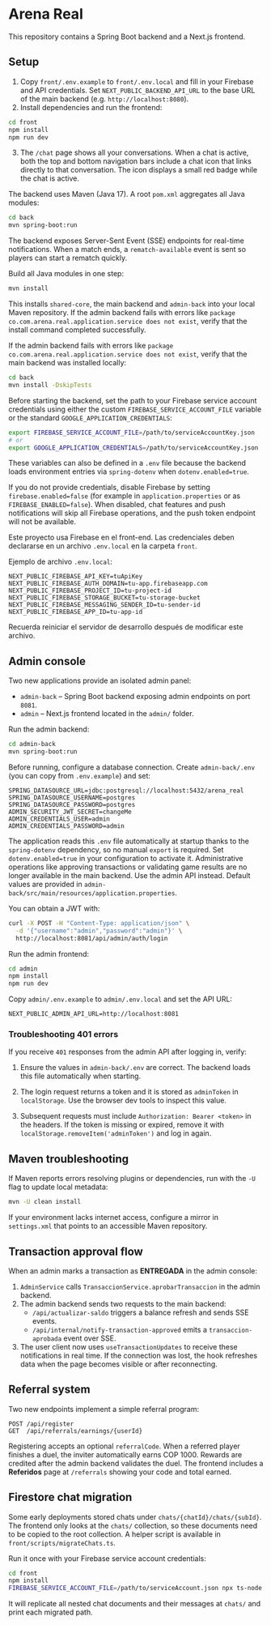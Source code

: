 # Arena Real


This repository contains a Spring Boot backend and a Next.js frontend.

## Setup

1. Copy `front/.env.example` to `front/.env.local` and fill in your Firebase and
   API credentials. Set `NEXT_PUBLIC_BACKEND_API_URL` to the base URL of the main
   backend (e.g. `http://localhost:8080`).
2. Install dependencies and run the frontend:

```bash
cd front
npm install
npm run dev
```

3. The `/chat` page shows all your conversations. When a chat is active, both
   the top and bottom navigation bars include a chat icon that links directly to
   that conversation. The icon displays a small red badge while the chat is
   active.

The backend uses Maven (Java 17). A root `pom.xml` aggregates all Java modules:

```bash
cd back
mvn spring-boot:run
```


The backend exposes Server-Sent Event (SSE) endpoints for real-time
notifications. When a match ends, a `rematch-available` event is sent so
players can start a rematch quickly.

Build all Java modules in one step:

```bash
mvn install
```

This installs `shared-core`, the main backend and `admin-back` into your local
Maven repository. If the admin backend fails with errors like `package
co.com.arena.real.application.service does not exist`, verify that the install
command completed successfully.

If the admin backend fails with errors like `package co.com.arena.real.application.service does not exist`,
verify that the main backend was installed locally:

```bash
cd back
mvn install -DskipTests
```

Before starting the backend, set the path to your Firebase service account
credentials using either the custom `FIREBASE_SERVICE_ACCOUNT_FILE` variable or
the standard `GOOGLE_APPLICATION_CREDENTIALS`:

```bash
export FIREBASE_SERVICE_ACCOUNT_FILE=/path/to/serviceAccountKey.json
# or
export GOOGLE_APPLICATION_CREDENTIALS=/path/to/serviceAccountKey.json
```

These variables can also be defined in a `.env` file because the backend loads
environment entries via `spring-dotenv` when `dotenv.enabled=true`.

If you do not provide credentials, disable Firebase by setting `firebase.enabled=false`
(for example in `application.properties` or as `FIREBASE_ENABLED=false`). When
disabled, chat features and push notifications will skip all Firebase operations,
and the push token endpoint will not be available.

Este proyecto usa Firebase en el front-end. Las credenciales deben declararse en un archivo `.env.local` en la carpeta `front`.

Ejemplo de archivo `.env.local`:

```env
NEXT_PUBLIC_FIREBASE_API_KEY=tuApiKey
NEXT_PUBLIC_FIREBASE_AUTH_DOMAIN=tu-app.firebaseapp.com
NEXT_PUBLIC_FIREBASE_PROJECT_ID=tu-project-id
NEXT_PUBLIC_FIREBASE_STORAGE_BUCKET=tu-storage-bucket
NEXT_PUBLIC_FIREBASE_MESSAGING_SENDER_ID=tu-sender-id
NEXT_PUBLIC_FIREBASE_APP_ID=tu-app-id
```

Recuerda reiniciar el servidor de desarrollo después de modificar este archivo.


## Admin console

Two new applications provide an isolated admin panel:

- `admin-back` – Spring Boot backend exposing admin endpoints on port `8081`.
- `admin` – Next.js frontend located in the `admin/` folder.

Run the admin backend:

```bash
cd admin-back
mvn spring-boot:run
```


Before running, configure a database connection. Create `admin-back/.env` (you can copy from `.env.example`) and set:

```env
SPRING_DATASOURCE_URL=jdbc:postgresql://localhost:5432/arena_real
SPRING_DATASOURCE_USERNAME=postgres
SPRING_DATASOURCE_PASSWORD=postgres
ADMIN_SECURITY_JWT_SECRET=changeMe
ADMIN_CREDENTIALS_USER=admin
ADMIN_CREDENTIALS_PASSWORD=admin
```
The application reads this `.env` file automatically at startup thanks to the
`spring-dotenv` dependency, so no manual `export` is required. Set
`dotenv.enabled=true` in your configuration to activate it. Administrative
operations like approving transactions or validating game results are no longer
available in the main backend. Use the admin API instead.
Default values are provided in `admin-back/src/main/resources/application.properties`.

You can obtain a JWT with:

```bash
curl -X POST -H "Content-Type: application/json" \
  -d '{"username":"admin","password":"admin"}' \
  http://localhost:8081/api/admin/auth/login
```

Run the admin frontend:

```bash
cd admin
npm install
npm run dev
```

Copy `admin/.env.example` to `admin/.env.local` and set the API URL:

```env
NEXT_PUBLIC_ADMIN_API_URL=http://localhost:8081
```

### Troubleshooting 401 errors

If you receive `401` responses from the admin API after logging in, verify:

1. Ensure the values in `admin-back/.env` are correct. The backend loads this
   file automatically when starting.

2. The login request returns a token and it is stored as `adminToken` in
   `localStorage`. Use the browser dev tools to inspect this value.
3. Subsequent requests must include `Authorization: Bearer <token>` in the
   headers. If the token is missing or expired, remove it with
   `localStorage.removeItem('adminToken')` and log in again.

## Maven troubleshooting

If Maven reports errors resolving plugins or dependencies, run with the `-U`
flag to update local metadata:

```bash
mvn -U clean install
```

If your environment lacks internet access, configure a mirror in `settings.xml`
that points to an accessible Maven repository.


## Transaction approval flow

When an admin marks a transaction as **ENTREGADA** in the admin console:

1. `AdminService` calls `TransaccionService.aprobarTransaccion` in the admin backend.
2. The admin backend sends two requests to the main backend:
   - `/api/actualizar-saldo` triggers a balance refresh and sends SSE events.
   - `/api/internal/notify-transaction-approved` emits a `transaccion-aprobada` event over SSE.
3. The user client now uses `useTransactionUpdates` to receive these notifications in real time.
   If the connection was lost, the hook refreshes data when the page becomes visible or after reconnecting.

## Referral system

Two new endpoints implement a simple referral program:

```http
POST /api/register
GET  /api/referrals/earnings/{userId}
```

Registering accepts an optional `referralCode`. When a referred player finishes a duel,
the inviter automatically earns COP 1000. Rewards are credited after the admin
backend validates the duel. The frontend includes a **Referidos** page at `/referrals` showing your code and total earned.
## Firestore chat migration

Some early deployments stored chats under `chats/{chatId}/chats/{subId}`. The frontend only looks at the `chats/` collection, so these documents need to be copied to the root collection. A helper script is available in `front/scripts/migrateChats.ts`.

Run it once with your Firebase service account credentials:

```bash
cd front
npm install
FIREBASE_SERVICE_ACCOUNT_FILE=/path/to/serviceAccount.json npx ts-node scripts/migrateChats.ts
```

It will replicate all nested chat documents and their messages at `chats/` and print each migrated path.
